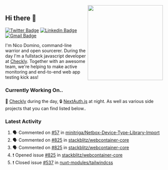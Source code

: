 <img align="right" src="https://user-images.githubusercontent.com/7415984/172472491-91b16eac-fa22-4ecf-92df-d687139fd1f9.gif" width="240" />

## Hi there 👋

[![Twitter Badge](https://img.shields.io/badge/-@ndom91-1ca0f1?style=flat-square&labelColor=1ca0f1&logo=twitter&logoColor=white&link=https://twitter.com/ndom91)](https://twitter.com/ndom91) [![Linkedin Badge](https://img.shields.io/badge/-ndom91-blue?style=flat-square&logo=Linkedin&logoColor=white&link=https://www.linkedin.com/in/ndom91/)](https://www.linkedin.com/in/ndom91/) [![Gmail Badge](https://img.shields.io/badge/-yo@ndo.dev-c14438?style=flat-square&logo=mail.ru&logoColor=white&link=mailto:yo@ndo.dev)](mailto:yo@ndo.dev)

I'm Nico Domino, command-line warrior and open sourcerer. During the day I'm a fullstack javascript developer at [Checkly](https://checklyhq.com). Together with an awesome team, we're helping to make active monitoring and end-to-end web app testing kick ass!

### Currently Working On..

🦝 [Checkly](https://checklyhq.com) during the day, 🔒 [NextAuth.js](https://github.com/nextauthjs/next-auth) at night. As well as various side projects that you can find listed below..

<!--START_SECTION_PROFILE_VIEWS:readme-info-->
<!--END_SECTION_PROFILE_VIEWS:readme-info-->

<!--START_SECTION_DAILY_COMMIT:readme-info-->
<!--END_SECTION_DAILY_COMMIT:readme-info-->

<!--START_SECTION_WEEKLY_COMMIT:readme-info-->
<!--END_SECTION_WEEKLY_COMMIT:readme-info-->

### Latest Activity

<!--START_SECTION:activity-->
1. 🗣 Commented on [#57](https://github.com/minitriga/Netbox-Device-Type-Library-Import/issues/57) in [minitriga/Netbox-Device-Type-Library-Import](https://github.com/minitriga/Netbox-Device-Type-Library-Import)
2. 🗣 Commented on [#825](https://github.com/stackblitz/webcontainer-core/issues/825) in [stackblitz/webcontainer-core](https://github.com/stackblitz/webcontainer-core)
3. 🗣 Commented on [#825](https://github.com/stackblitz/webcontainer-core/issues/825) in [stackblitz/webcontainer-core](https://github.com/stackblitz/webcontainer-core)
4. ❗️ Opened issue [#825](https://github.com/stackblitz/webcontainer-core/issues/825) in [stackblitz/webcontainer-core](https://github.com/stackblitz/webcontainer-core)
5. ❗️ Closed issue [#537](https://github.com/nuxt-modules/tailwindcss/issues/537) in [nuxt-modules/tailwindcss](https://github.com/nuxt-modules/tailwindcss)
<!--END_SECTION:activity-->
